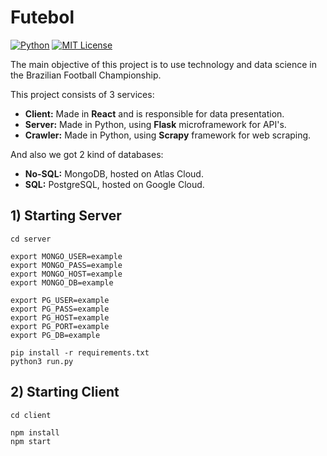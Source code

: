 # Futebol
[![Python](https://img.shields.io/badge/python-3.7-blue.svg)]() [![MIT License](https://img.shields.io/badge/license-MIT-007EC7.svg?style=flat)](/LICENSE)

The main objective of this project is to use technology and data science in the Brazilian Football Championship.

This project consists of 3 services:

* __Client:__ Made in __React__ and is responsible for data presentation.
* __Server:__ Made in Python, using __Flask__ microframework for API's.
* __Crawler:__ Made in Python, using __Scrapy__ framework for web scraping.

And also we got 2 kind of databases:
* __No-SQL:__ MongoDB, hosted on Atlas Cloud.
* __SQL:__ PostgreSQL, hosted on Google Cloud.



## 1) Starting Server

```
cd server

export MONGO_USER=example
export MONGO_PASS=example
export MONGO_HOST=example
export MONGO_DB=example

export PG_USER=example
export PG_PASS=example
export PG_HOST=example
export PG_PORT=example
export PG_DB=example

pip install -r requirements.txt
python3 run.py
```


## 2) Starting Client

```
cd client

npm install
npm start
```
